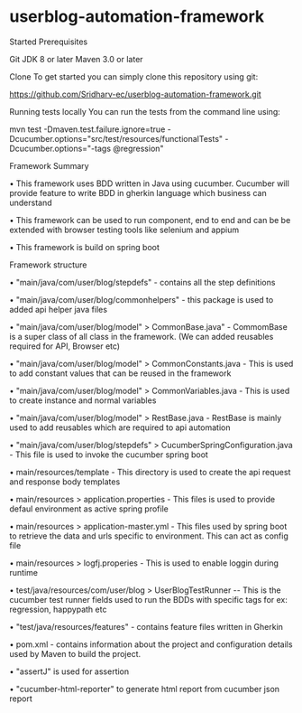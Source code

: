 # userblog-automation-framework

Started Prerequisites 

Git 
JDK 8 or later 
Maven 3.0 or later 

Clone To get started you can simply clone this repository using git:

https://github.com/Sridharv-ec/userblog-automation-framework.git

Running tests locally You can run the tests from the command line using:

mvn test -Dmaven.test.failure.ignore=true -Dcucumber.options="src/test/resources/functionalTests" -Dcucumber.options="-tags @regression"

Framework Summary

•	This framework uses BDD written in Java using cucumber. Cucumber will provide feature to write BDD in gherkin language which business can understand

•	This framework can be used to run component, end to end and can be be extended with browser testing tools like selenium and appium

•	This framework is build on spring boot


Framework structure

•	"main/java/com/user/blog/stepdefs" - contains all the step definitions

•	"main/java/com/user/blog/commonhelpers" - this package is used to added api helper java files

•	"main/java/com/user/blog/model" > CommonBase.java" - CommomBase is a super class of all class in the framework. 
   (We can added reusables required for API, Browser etc)
   
•	"main/java/com/user/blog/model" > CommonConstants.java - This is used to add constant values that can be reused in the framework

•	"main/java/com/user/blog/model" > CommonVariables.java - This is used to create instance and normal variables

•	"main/java/com/user/blog/model" > RestBase.java - RestBase is mainly used to add reusables which are required to api automation

•	"main/java/com/user/blog/stepdefs" > CucumberSpringConfiguration.java - This file is used to invoke the cucumber spring boot

•	main/resources/template - This directory is used to create the api request and response body templates

•	main/resources > application.properties - This files is used to provide defaul environment as active spring profile

•	main/resources > application-master.yml - This files used by spring boot to retrieve the data and urls specific to environment. This can act as config file

•	main/resources > logfj.properies - This is used to enable loggin during runtime

•	test/java/resources/com/user/blog > UserBlogTestRunner -- This is the cucumber test runner fields used to run the BDDs with specific tags for ex: regression, happypath etc

•	"test/java/resources/features" - contains feature files written in Gherkin

•	pom.xml - contains information about the project and configuration details used by Maven to build the project.

•	"assertJ" is used for assertion

•	"cucumber-html-reporter" to generate html report from cucumber json report


